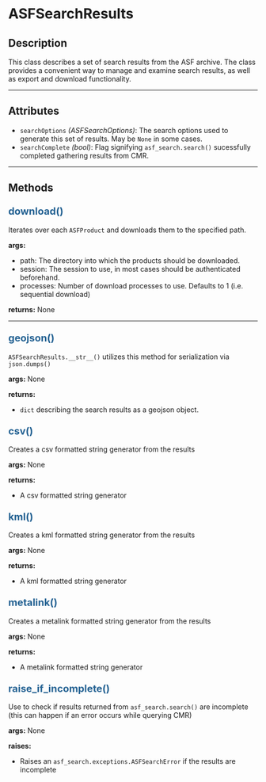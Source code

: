 # ASFSearchResults

## Description

This class describes a set of search results from the ASF archive. The class provides a convenient way to manage and examine search results, as well as export and download functionality.

***

## Attributes
- `searchOptions` _(ASFSearchOptions)_: The search options used to generate this set of results. May be `None` in some cases.
- `searchComplete` _(bool)_: Flag signifying `asf_search.search()` sucessfully completed gathering results from CMR. 
***

## Methods

### <span style="color: #236192; font-size: 20px;">download()</span>

Iterates over each ```ASFProduct``` and downloads them to the specified path.

**args:**

- path: The directory into which the products should be downloaded.
- session: The session to use, in most cases should be authenticated beforehand.
- processes: Number of download processes to use. Defaults to 1 (i.e. sequential download)

**returns:** None

***

### <span style="color: #236192; font-size: 20px;">geojson()</span>

`ASFSearchResults.__str__()` utilizes this method for serialization via `json.dumps()`

**args:** None

**returns:**

- `dict` describing the search results as a geojson object.

### <span style="color: #236192; font-size: 20px;">csv()</span>

Creates a csv formatted string generator from the results

**args:** None

**returns:**

- A csv formatted string generator

### <span style="color: #236192; font-size: 20px;">kml()</span>

Creates a kml formatted string generator from the results

**args:** None

**returns:**

- A kml formatted string generator

### <span style="color: #236192; font-size: 20px;">metalink()</span>

Creates a metalink formatted string generator from the results

**args:** None

**returns:**

- A metalink formatted string generator

### <span style="color: #236192; font-size: 20px;">raise_if_incomplete()</span>

Use to check if results returned from `asf_search.search()` are incomplete (this can happen
if an error occurs while querying CMR)

**args:** None

**raises:**

- Raises an `asf_search.exceptions.ASFSearchError` if the results are incomplete